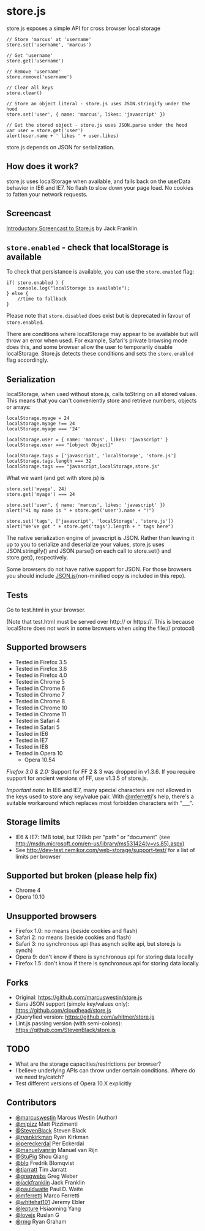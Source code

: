 store.js
========

store.js exposes a simple API for cross browser local storage

	// Store 'marcus' at 'username'
	store.set('username', 'marcus')

	// Get 'username'
	store.get('username')

	// Remove 'username'
	store.remove('username')

	// Clear all keys
	store.clear()

	// Store an object literal - store.js uses JSON.stringify under the hood
	store.set('user', { name: 'marcus', likes: 'javascript' })

	// Get the stored object - store.js uses JSON.parse under the hood
	var user = store.get('user')
	alert(user.name + ' likes ' + user.likes)

store.js depends on JSON for serialization.

How does it work?
------------------
store.js uses localStorage when available, and falls back on the userData behavior in IE6 and IE7. No flash to slow down your page load. No cookies to fatten your network requests.

Screencast
-----------
[Introductory Screencast to Store.js](http://javascriptplayground.com/blog/2012/06/javascript-local-storage-store-js-tutorial) by Jack Franklin.


`store.enabled` - check that localStorage is available
-------------------------------------------------------
To check that persistance is available, you can use the `store.enabled` flag:

	if( store.enabled ) {
		console.log("localStorage is available");
	} else {
		//time to fallback
	}

Please note that `store.disabled` does exist but is deprecated in favour of `store.enabled`.

There are conditions where localStorage may appear to be available but will throw an error when used. For example, Safari's private browsing mode does this, and some browser allow the user to temporarily disable localStorage. Store.js detects these conditions and sets the `store.enabled` flag accordingly.



Serialization
-------------
localStorage, when used without store.js, calls toString on all stored values. This means that you can't conveniently store and retrieve numbers, objects or arrays:

	localStorage.myage = 24
	localStorage.myage !== 24
	localStorage.myage === '24'

	localStorage.user = { name: 'marcus', likes: 'javascript' }
	localStorage.user === "[object Object]"

	localStorage.tags = ['javascript', 'localStorage', 'store.js']
	localStorage.tags.length === 32
	localStorage.tags === "javascript,localStorage,store.js"

What we want (and get with store.js) is

	store.set('myage', 24)
	store.get('myage') === 24

	store.set('user', { name: 'marcus', likes: 'javascript' })
	alert("Hi my name is " + store.get('user').name + "!")

	store.set('tags', ['javascript', 'localStorage', 'store.js'])
	alert("We've got " + store.get('tags').length + " tags here")

The native serialization engine of javascript is JSON. Rather than leaving it up to you to serialize and deserialize your values, store.js uses JSON.stringify() and JSON.parse() on each call to store.set() and store.get(), respectively.

Some browsers do not have native support for JSON. For those browsers you should include [JSON.js](non-minified copy is included in this repo).

Tests
-----
Go to test.html in your browser.

(Note that test.html must be served over http:// or https://. This is because localStore does not work in some browsers when using the file:// protocol)

Supported browsers
------------------
 - Tested in Firefox 3.5
 - Tested in Firefox 3.6
 - Tested in Firefox 4.0
 - Tested in Chrome 5
 - Tested in Chrome 6
 - Tested in Chrome 7
 - Tested in Chrome 8
 - Tested in Chrome 10
 - Tested in Chrome 11
 - Tested in Safari 4
 - Tested in Safari 5
 - Tested in IE6
 - Tested in IE7
 - Tested in IE8
 - Tested in Opera 10
   - Opera 10.54

*Firefox 3.0 & 2.0:* Support for FF 2 & 3 was dropped in v1.3.6. If you require support for ancient versions of FF, use v1.3.5 of store.js.

*Important note:* In IE6 and IE7, many special characters are not allowed in the keys used to store any key/value pair. With [@mferretti](https://github.com/mferretti)'s help, there's a suitable workaround which replaces most forbidden characters with "___".

Storage limits
--------------
 - IE6 & IE7: 1MB total, but 128kb per "path" or "document" (see http://msdn.microsoft.com/en-us/library/ms531424(v=vs.85).aspx)
 - See http://dev-test.nemikor.com/web-storage/support-test/ for a list of limits per browser

Supported but broken (please help fix)
--------------------------------------
 - Chrome 4
 - Opera 10.10

Unsupported browsers
-------------------
 - Firefox 1.0: no means (beside cookies and flash)
 - Safari 2: no means (beside cookies and flash)
 - Safari 3: no synchronous api (has asynch sqlite api, but store.js is synch)
 - Opera 9: don't know if there is synchronous api for storing data locally
 - Firefox 1.5: don't know if there is synchronous api for storing data locally

Forks
----
 - Original: https://github.com/marcuswestin/store.js
 - Sans JSON support (simple key/values only): https://github.com/cloudhead/store.js
 - jQueryfied version: https://github.com/whitmer/store.js
 - Lint.js passing version (with semi-colons): https://github.com/StevenBlack/store.js

TODO
----
 - What are the storage capacities/restrictions per browser?
 - I believe underlying APIs can throw under certain conditions. Where do we need try/catch?
 - Test different versions of Opera 10.X explicitly


  [JSON.js]: http://www.json.org/json2.js

Contributors
------------
 - [@marcuswestin](https://github.com/marcuswestin) Marcus Westin (Author)
 - [@mjpizz](https://github.com/mjpizz) Matt Pizzimenti
 - [@StevenBlack](https://github.com/StevenBlack) Steven Black
 - [@ryankirkman](https://github.com/ryankirkman) Ryan Kirkman
 - [@pereckerdal](https://github.com/pereckerdal) Per Eckerdal
 - [@manuelvanrijn](https://github.com/manuelvanrijn) Manuel van Rijn
 - [@StuPig](https://github.com/StuPig) Shou Qiang
 - [@blq](https://github.com/blq) Fredrik Blomqvist
 - [@tjarratt](https://github.com/tjarratt) Tim Jarratt
 - [@gregwebs](https://github.com/gregwebs) Greg Weber
 - [@jackfranklin](https://github.com/jackfranklin) Jack Franklin
 - [@pauldwaite](https://github.com/pauldwaite) Paul D. Waite
 - [@mferretti](https://github.com/mferretti) Marco Ferretti
 - [@whitehat101](https://github.com/whitehat101) Jeremy Ebler
 - [@lepture](https://github.com/lepture) Hsiaoming Yang
 - [@lovejs](https://github.com/lovejs) Ruslan G
 - [@rmg](https://github.com/rmg) Ryan Graham